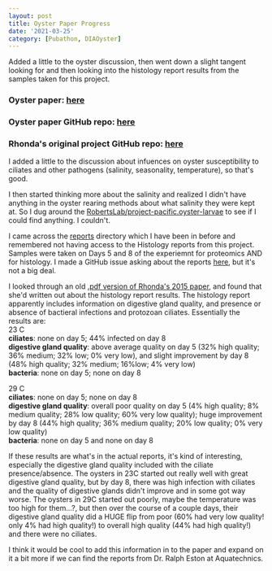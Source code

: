 ```yaml
---
layout: post
title: Oyster Paper Progress
date: '2021-03-25'
category: [Pubathon, DIAOyster]
---
```


Added a little to the oyster discussion, then went down a slight tangent looking for and then looking into the histology report results from the samples taken for this project. 

### Oyster paper: [here](https://docs.google.com/document/d/1OaYNzlOJr5QibCYt8--GMNGvXlzHPR9_daCkNUVkj-U/edit#)      
### Oyster paper GitHub repo: [here](https://github.com/grace-ac/paper-pacific.oyster-larvae)     
### Rhonda's original project GitHub repo: [here](https://github.com/RobertsLab/project-pacific.oyster-larvae)


I added a little to the discussion about infuences on oyster susceptibility to ciliates and other pathogens (salinity, seasonality, temperature), so that's good. 

I then started thinking more about the salinity and realized I didn't have anything in the oyster rearing methods about what salinity they were kept at. So I dug around the [RobertsLab/project-pacific.oyster-larvae](https://github.com/RobertsLab/project-pacific.oyster-larvae) to see if I could find anything. I couldn't. 

I came across the [reports](https://github.com/RobertsLab/project-pacific.oyster-larvae/tree/master/reports) directory which I have been in before and remembered not having access to the Histology reports from this project. Samples were taken on Days 5 and 8 of the experiemnt for proteomics AND for histology. I made a GitHub issue asking about the reports [here](https://github.com/RobertsLab/resources/issues/1164), but it's not a big deal. 

I looked through an old [.pdf version of Rhonda's 2015 paper](https://github.com/RobertsLab/project-pacific.oyster-larvae/blob/master/paper-2015/2015%20Oyster%20seed%20Experiment-%20Taylor%20Hatchery.pdf), and found that she'd written out about the histology report results. The histology report apparently includes information on digestive gland quality, and presence or absence of bactieral infections and protozoan ciliates. Essentially the results are:    
23 C        
**ciliates**: none on day 5; 44% infected on day 8     
**digestive gland quality**: above average quality on day 5 (32% high quality; 36% medium; 32% low; 0% very low), and slight improvement by day 8 (48% high quality; 32% medium; 16%low; 4% very low)       
**bacteria**: none on day 5; none on day 8    

29 C     
**ciliates**: none on day 5; none on day 8     
**digestive gland quality**: overall poor quality on day 5 (4% high quality; 8% medium quality; 28% low quality; 60% very low quality); huge improvement by day 8 (44% high quality; 36% medium quality; 20% low quality; 0% very low quality)   
**bacteria**: none on day 5 and none on day 8 


If these results are what's in the actual reports, it's kind of interesting, especially the digestive gland quality included with the ciliate presence/absence. The oysters in 23C started out really well with great digestive gland quality, but by day 8, there was high infection with ciliates and the quality of digestive glands didn't improve and in some got way worse. The oysters in 29C started out poorly, maybe the temperature was too high for them...?, but then over the course of a couple days, their digestive gland quality did a HUGE flip from poor (60% had very low quality! only 4% had high quality!) to overall high quality (44% had high quality!) and there were no ciliates. 

I think it would be cool to add this information in to the paper and expand on it a bit more if we can find the reports from Dr. Ralph Eston at Aquatechnics. 

